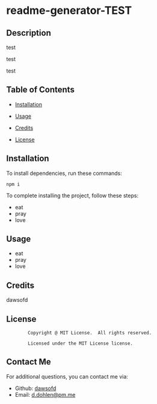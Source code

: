 # readme-generator-TEST

## Description 

test

test

test

## Table of Contents 

* [Installation](#installation)

* [Usage](#usage)

* [Credits](#credits)

* [License](#license)

## Installation

To install dependencies, run these commands:

```
npm i
```

To complete installing the project, follow these steps:

- eat
- pray
- love

## Usage

- eat
- pray
- love

## Credits 

dawsofd
    
## License
            
            Copyright @ MIT License.  All rights reserved.
            
            Licensed under the MIT License license.

## Contact Me 

For additional questions, you can contact me via: 

- Github: [dawsofd](https://github.com/dawsofd/)
- Email:  d.dohlen@pm.me